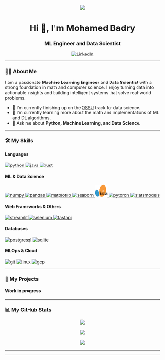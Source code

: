 <div id="header" align="center">
  <img src="https://media.giphy.com/media/M9gbBd9nbDrOTu1Mqx/giphy.gif" width="100"/>
  <h1 align="center">Hi 👋, I'm Mohamed Badry</h1>
  <h3 align-="center">ML Engineer and Data Scientist</h3>
</div>

<div align="center">
  <a href="https://www.linkedin.com/in/mohamed-badry-205097220/" target="_blank">
    <img src="https://cdn.jsdelivr.net/gh/devicons/devicon/icons/linkedin/linkedin-original.svg" alt="LinkedIn" width="40" height="40"/>
  </a>
  <!-- <a href="https://twitter.com/your-twitter-handle" target="_blank">
    <img src="https://cdn.jsdelivr.net/gh/devicons/devicon/icons/twitter/twitter-original.svg" alt="Twitter" width="40" height="40"/>
  </a> -->
</div>

---

### 👨‍💻 About Me

I am a passionate **Machine Learning Engineer** and **Data Scientist** with a strong foundation in math and computer science. I enjoy turning data into actionable insights and building intelligent systems that solve real-world problems.

- 🔭 I’m currently finishing up on the [OSSU](https://github.com/ossu/data-science.git) track for data science.
- 🌱 I’m currently learning more about the math and implementations of ML and DL algorithms.
- 💬 Ask me about **Python, Machine Learning, and Data Science**.
<!-- - 📫 How to reach me **your-email@example.com**. -->

---

### 🛠️ My Skills

#### Languages
<p align="left">
  <a href="https://www.python.org" target="_blank" rel="noreferrer"> <img src="https://cdn.jsdelivr.net/gh/devicons/devicon/icons/python/python-original.svg" alt="python" width="40" height="40"/> </a>
  <a href="https://www.java.com" target="_blank" rel="noreferrer"> <img src="https://cdn.jsdelivr.net/gh/devicons/devicon/icons/java/java-original.svg" alt="java" width="40" height="40"/> </a>
  <a href="https://www.rust-lang.org" target="_blank" rel="noreferrer"> <img src="https://www.rust-lang.org/static/images/rust-logo-blk.svg" alt="rust" width="40" height="40"/> </a>
</p>

#### ML & Data Science
<p align="left">
  <a href="https://numpy.org/" target="_blank" rel="noreferrer"> <img src="https://cdn.jsdelivr.net/gh/devicons/devicon/icons/numpy/numpy-original.svg" alt="numpy" width="40" height="40"/> </a>
  <a href="https://pandas.pydata.org/" target="_blank" rel="noreferrer"> <img src="https://cdn.jsdelivr.net/gh/devicons/devicon/icons/pandas/pandas-original.svg" alt="pandas" width="40" height="40"/> </a>
  <a href="https://matplotlib.org/" target="_blank" rel="noreferrer"> <img src="https://cdn.jsdelivr.net/gh/devicons/devicon/icons/matplotlib/matplotlib-original.svg" alt="matplotlib" width="40" height="40"/> </a>
  <a href="https://seaborn.pydata.org/" target="_blank" rel="noreferrer"> <img src="https://seaborn.pydata.org/_images/logo-tall-lightbg.svg" alt="seaborn" width="40" height="40"/> </a>
  <a href="https://scikit-learn.org/" target="_blank" rel="noreferrer"> <img src="https://raw.githubusercontent.com/scikit-learn/scikit-learn/refs/heads/main/doc/logos/scikit-learn-logo-without-subtitle.svg" alt="scikit-learn" width="40" height="40"/> </a>
  <a href="https://pytorch.org/" target="_blank" rel="noreferrer"> <img src="https://cdn.jsdelivr.net/gh/devicons/devicon/icons/pytorch/pytorch-original.svg" alt="pytorch" width="40" height="40"/> </a>
  <a href="https://www.statsmodels.org/" target="_blank" rel="noreferrer"> <img src="https://www.statsmodels.org/stable/_images/statsmodels-logo-v2-no-text.svg" alt="statsmodels" width="40" height="40"/> </a>
</p>

#### Web Frameworks & Others
<p align="left">
  <a href="https://www.streamlit.io/" target="_blank" rel="noreferrer"> <img src="https://cdn.simpleicons.org/streamlit/FF4B4B" alt="streamlit" width="40" height="40"/> </a>
  <a href="https://www.selenium.dev/" target="_blank" rel="noreferrer"> <img src="https://cdn.jsdelivr.net/gh/devicons/devicon/icons/selenium/selenium-original.svg" alt="selenium" width="40" height="40"/> </a>
  <a href="https://fastapi.tiangolo.com/" target="_blank" rel="noreferrer"> <img src="https://cdn.simpleicons.org/fastapi/009688" alt="fastapi" width="40" height="40"/> </a>
  <!-- <a href="https://flask.palletsprojects.com/" target="_blank" rel="noreferrer"> <img src="https://cdn.jsdelivr.net/gh/devicons/devicon/icons/flask/flask-original.svg" alt="flask" width="40" height="40"/> </a> -->
</p>

#### Databases
<p align="left">
  <a href="https://www.postgresql.org" target="_blank" rel="noreferrer"> <img src="https://cdn.jsdelivr.net/gh/devicons/devicon/icons/postgresql/postgresql-original.svg" alt="postgresql" width="40" height="40"/> </a>
  <a href="https://www.sqlite.org/" target="_blank" rel="noreferrer">
    <img src="https://cdn.jsdelivr.net/gh/devicons/devicon/icons/sqlite/sqlite-original.svg" alt="sqlite" width="40" height="40"/>
  </a>

  <!-- I'll learn MongoDB some other time -->
  <!-- <a href="https://www.mongodb.com/" target="_blank" rel="noreferrer"> <img src="https://cdn.jsdelivr.net/gh/devicons/devicon/icons/mongodb/mongodb-original-wordmark.svg" alt="mongodb" width="40" height="40"/> </a> -->
</p>

#### MLOps & Cloud
<p align="left">
  <a href="https://git-scm.com/" target="_blank" rel="noreferrer">
    <img src="https://cdn.jsdelivr.net/gh/devicons/devicon/icons/git/git-original.svg" alt="git" width="40" height="40"/>
  </a>
  <a href="https://www.linux.org/" target="_blank" rel="noreferrer">
    <img src="https://cdn.jsdelivr.net/gh/devicons/devicon/icons/linux/linux-original.svg" alt="linux" width="40" height="40"/>
  </a>
  <!-- <a href="https://github.com/features/actions" target="_blank" rel="noreferrer">
    <img src="https://cdn.jsdelivr.net/gh/devicons/devicon/icons/github/github-original.svg" alt="github actions" width="40" height="40"/>
  </a> -->
  <a href="https://cloud.google.com/" target="_blank" rel="noreferrer">
    <img src="https://cdn.jsdelivr.net/gh/devicons/devicon/icons/googlecloud/googlecloud-original.svg" alt="gcp" width="40" height="40"/>
  </a>
  
  <!-- I'll learn docker and the tools below some other time -->
  <!-- <a href="https://www.docker.com/" target="_blank" rel="noreferrer">
    <img src="https://cdn.jsdelivr.net/gh/devicons/devicon/icons/docker/docker-original.svg" alt="docker" width="40" height="40"/>
  </a> -->
  <!-- <a href="https://kubernetes.io/" target="_blank" rel="noreferrer">
    <img src="https://cdn.jsdelivr.net/gh/devicons/devicon/icons/kubernetes/kubernetes-plain.svg" alt="kubernetes" width="40" height="40"/>
  </a> -->
  <!-- <a href="https://mlflow.org/" target="_blank" rel="noreferrer">
    <img src="https://mlflow.org/images/MLflow-logo-final-black.png" alt="mlflow" width="40" height="40"/>
  </a> -->
  <!-- <a href="https://airflow.apache.org/" target="_blank" rel="noreferrer">
    <img src="https://cdn.jsdelivr.net/gh/devicons/devicon/icons/apacheairflow/apacheairflow-original.svg" alt="airflow" width="40" height="40"/>
  </a> -->
</p>


---

### 🚀 My Projects

#### Work in progress
<!-- <table bordercolor="#66b2b2">
  <tr>
    <td width="50%" valign="top">
      <h3 align="center">Project Name 1</h3>
      <br />
      <a target="_blank" href="link-to-your-project-repo">
        <img src="link-to-your-project-image" width="100%" alt="Project 1"/>
      </a>
      <br />
      <p align="center">
      <a href="link-to-your-project-repo" target="_blank">
        <img src="https://img.shields.io/badge/Repo-181717?style=for-the-badge&logo=github&logoColor=white" />
      </a>
      <a href="link-to-your-project-demo" target="_blank">
        <img src="https://img.shields.io/badge/Live--Demo-000000?style=for-the-badge&logo=vercel&logoColor=white" />
      </a>
      </p>
      <p><strong>Tech stack:</strong> Python, PyTorch, Streamlit</p>
      <p>A short description of your project.</p>
    </td>
    <td width="50%" valign="top">
      <h3 align="center">Project Name 2</h3>
      <br />
      <a target="_blank" href="link-to-your-project-repo">
        <img src="link-to-your-project-image" width="100%" alt="Project 2"/>
      </a>
      <br />
      <p align="center">
      <a href="link-to-your-project-repo" target="_blank">
        <img src="https://img.shields.io/badge/Repo-181717?style=for-the-badge&logo=github&logoColor=white" />
      </a>
      <a href="link-to-your-project-demo" target="_blank">
        <img src="https://img.shields.io/badge/Live--Demo-000000?style=for-the-badge&logo=vercel&logoColor=white" />
      </a>
      </p>
      <p><strong>Tech stack:</strong> Python, scikit-learn, Flask</p>
      <p>A short description of your project.</p>
    </td>
  </tr>
</table> -->

---

### 📊 My GitHub Stats

<p align="center">
  <a href="https://github.com/Mohamed-Badry">
    <img src="https://github-readme-stats.vercel.app/api?username=Mohamed-Badry&show_icons=true&theme=dracula&include_all_commits=true&count_private=true"/>
  </a>
</p>
<p align="center">
  <a href="https://github.com/Mohamed-Badry">
    <img src="https://github-readme-stats.vercel.app/api/top-langs/?username=Mohamed-Badry&layout=compact&langs_count=16&theme=dracula"/>
  </a>
</p>
<p align="center">
  <a href="https://github.com/Mohamed-Badry">
    <img src="https://github-readme-streak-stats.herokuapp.com/?user=Mohamed-Badry&theme=dracula" />
  </a>
</p>

---

<!-- ### ✍️ Blog Posts
- [Blog Post Title 1](link-to-your-blog-post-1)
- [Blog Post Title 2](link-to-your-blog-post-2) -->

---
